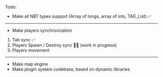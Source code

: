Todo:

- Make all NBT types support (Array of longs, array of ints, TAG_List) ✅
---
- Make players synchronization
1. Tab sync ✅
2. Players Spawn / Destroy sync 👩‍💻 (work in progress)
3. Players movement
---
- Make map engine
- Make plugin system codebase, based on dynamic libraries
